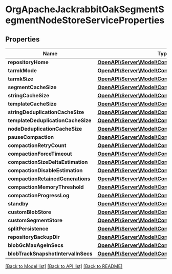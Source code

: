 # OrgApacheJackrabbitOakSegmentSegmentNodeStoreServiceProperties

## Properties
Name | Type | Description | Notes
------------ | ------------- | ------------- | -------------
**repositoryHome** | [**OpenAPI\Server\Model\ConfigNodePropertyString**](ConfigNodePropertyString.md) |  | [optional] 
**tarmkMode** | [**OpenAPI\Server\Model\ConfigNodePropertyString**](ConfigNodePropertyString.md) |  | [optional] 
**tarmkSize** | [**OpenAPI\Server\Model\ConfigNodePropertyInteger**](ConfigNodePropertyInteger.md) |  | [optional] 
**segmentCacheSize** | [**OpenAPI\Server\Model\ConfigNodePropertyInteger**](ConfigNodePropertyInteger.md) |  | [optional] 
**stringCacheSize** | [**OpenAPI\Server\Model\ConfigNodePropertyInteger**](ConfigNodePropertyInteger.md) |  | [optional] 
**templateCacheSize** | [**OpenAPI\Server\Model\ConfigNodePropertyInteger**](ConfigNodePropertyInteger.md) |  | [optional] 
**stringDeduplicationCacheSize** | [**OpenAPI\Server\Model\ConfigNodePropertyInteger**](ConfigNodePropertyInteger.md) |  | [optional] 
**templateDeduplicationCacheSize** | [**OpenAPI\Server\Model\ConfigNodePropertyInteger**](ConfigNodePropertyInteger.md) |  | [optional] 
**nodeDeduplicationCacheSize** | [**OpenAPI\Server\Model\ConfigNodePropertyInteger**](ConfigNodePropertyInteger.md) |  | [optional] 
**pauseCompaction** | [**OpenAPI\Server\Model\ConfigNodePropertyBoolean**](ConfigNodePropertyBoolean.md) |  | [optional] 
**compactionRetryCount** | [**OpenAPI\Server\Model\ConfigNodePropertyInteger**](ConfigNodePropertyInteger.md) |  | [optional] 
**compactionForceTimeout** | [**OpenAPI\Server\Model\ConfigNodePropertyInteger**](ConfigNodePropertyInteger.md) |  | [optional] 
**compactionSizeDeltaEstimation** | [**OpenAPI\Server\Model\ConfigNodePropertyInteger**](ConfigNodePropertyInteger.md) |  | [optional] 
**compactionDisableEstimation** | [**OpenAPI\Server\Model\ConfigNodePropertyBoolean**](ConfigNodePropertyBoolean.md) |  | [optional] 
**compactionRetainedGenerations** | [**OpenAPI\Server\Model\ConfigNodePropertyInteger**](ConfigNodePropertyInteger.md) |  | [optional] 
**compactionMemoryThreshold** | [**OpenAPI\Server\Model\ConfigNodePropertyInteger**](ConfigNodePropertyInteger.md) |  | [optional] 
**compactionProgressLog** | [**OpenAPI\Server\Model\ConfigNodePropertyInteger**](ConfigNodePropertyInteger.md) |  | [optional] 
**standby** | [**OpenAPI\Server\Model\ConfigNodePropertyBoolean**](ConfigNodePropertyBoolean.md) |  | [optional] 
**customBlobStore** | [**OpenAPI\Server\Model\ConfigNodePropertyBoolean**](ConfigNodePropertyBoolean.md) |  | [optional] 
**customSegmentStore** | [**OpenAPI\Server\Model\ConfigNodePropertyBoolean**](ConfigNodePropertyBoolean.md) |  | [optional] 
**splitPersistence** | [**OpenAPI\Server\Model\ConfigNodePropertyBoolean**](ConfigNodePropertyBoolean.md) |  | [optional] 
**repositoryBackupDir** | [**OpenAPI\Server\Model\ConfigNodePropertyString**](ConfigNodePropertyString.md) |  | [optional] 
**blobGcMaxAgeInSecs** | [**OpenAPI\Server\Model\ConfigNodePropertyInteger**](ConfigNodePropertyInteger.md) |  | [optional] 
**blobTrackSnapshotIntervalInSecs** | [**OpenAPI\Server\Model\ConfigNodePropertyInteger**](ConfigNodePropertyInteger.md) |  | [optional] 

[[Back to Model list]](../README.md#documentation-for-models) [[Back to API list]](../README.md#documentation-for-api-endpoints) [[Back to README]](../README.md)


